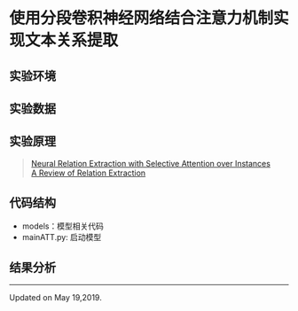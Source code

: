 # 使用分段卷积神经网络结合注意力机制实现文本关系提取
## 实验环境  
## 实验数据  
## 实验原理  
> [Neural Relation Extraction with Selective Attention over Instances](https://www.aclweb.org/anthology/P16-1200)  
> [A Review of Relation Extraction](https://www.cs.cmu.edu/~nbach/papers/A-survey-on-Relation-Extraction.pdf)  
## 代码结构  
- models：模型相关代码
- mainATT.py: 启动模型

## 结果分析  

---
Updated on May 19,2019.

